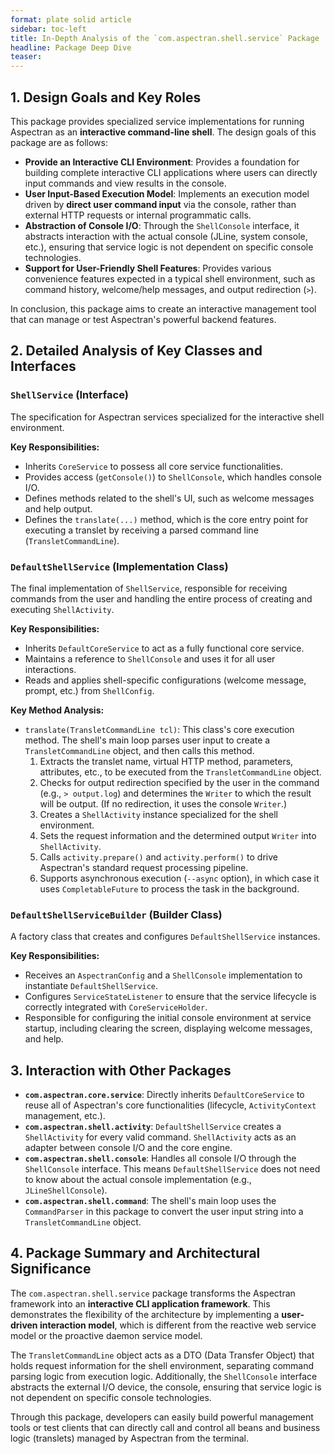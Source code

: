 ```yaml
---
format: plate solid article
sidebar: toc-left
title: In-Depth Analysis of the `com.aspectran.shell.service` Package
headline: Package Deep Dive
teaser:
---
```


## 1. Design Goals and Key Roles

This package provides specialized service implementations for running Aspectran as an **interactive command-line shell**. The design goals of this package are as follows:

-   **Provide an Interactive CLI Environment**: Provides a foundation for building complete interactive CLI applications where users can directly input commands and view results in the console.
-   **User Input-Based Execution Model**: Implements an execution model driven by **direct user command input** via the console, rather than external HTTP requests or internal programmatic calls.
-   **Abstraction of Console I/O**: Through the `ShellConsole` interface, it abstracts interaction with the actual console (JLine, system console, etc.), ensuring that service logic is not dependent on specific console technologies.
-   **Support for User-Friendly Shell Features**: Provides various convenience features expected in a typical shell environment, such as command history, welcome/help messages, and output redirection (`>`).

In conclusion, this package aims to create an interactive management tool that can manage or test Aspectran's powerful backend features.

## 2. Detailed Analysis of Key Classes and Interfaces

### `ShellService` (Interface)

The specification for Aspectran services specialized for the interactive shell environment.

**Key Responsibilities:**
-   Inherits `CoreService` to possess all core service functionalities.
-   Provides access (`getConsole()`) to `ShellConsole`, which handles console I/O.
-   Defines methods related to the shell's UI, such as welcome messages and help output.
-   Defines the `translate(...)` method, which is the core entry point for executing a translet by receiving a parsed command line (`TransletCommandLine`).

### `DefaultShellService` (Implementation Class)

The final implementation of `ShellService`, responsible for receiving commands from the user and handling the entire process of creating and executing `ShellActivity`.

**Key Responsibilities:**
-   Inherits `DefaultCoreService` to act as a fully functional core service.
-   Maintains a reference to `ShellConsole` and uses it for all user interactions.
-   Reads and applies shell-specific configurations (welcome message, prompt, etc.) from `ShellConfig`.

**Key Method Analysis:**
-   `translate(TransletCommandLine tcl)`: This class's core execution method. The shell's main loop parses user input to create a `TransletCommandLine` object, and then calls this method.
    1.  Extracts the translet name, virtual HTTP method, parameters, attributes, etc., to be executed from the `TransletCommandLine` object.
    2.  Checks for output redirection specified by the user in the command (e.g., `> output.log`) and determines the `Writer` to which the result will be output. (If no redirection, it uses the console `Writer`.)
    3.  Creates a `ShellActivity` instance specialized for the shell environment.
    4.  Sets the request information and the determined output `Writer` into `ShellActivity`.
    5.  Calls `activity.prepare()` and `activity.perform()` to drive Aspectran's standard request processing pipeline.
    6.  Supports asynchronous execution (`--async` option), in which case it uses `CompletableFuture` to process the task in the background.

### `DefaultShellServiceBuilder` (Builder Class)

A factory class that creates and configures `DefaultShellService` instances.

**Key Responsibilities:**
-   Receives an `AspectranConfig` and a `ShellConsole` implementation to instantiate `DefaultShellService`.
-   Configures `ServiceStateListener` to ensure that the service lifecycle is correctly integrated with `CoreServiceHolder`.
-   Responsible for configuring the initial console environment at service startup, including clearing the screen, displaying welcome messages, and help.

## 3. Interaction with Other Packages

-   **`com.aspectran.core.service`**: Directly inherits `DefaultCoreService` to reuse all of Aspectran's core functionalities (lifecycle, `ActivityContext` management, etc.).
-   **`com.aspectran.shell.activity`**: `DefaultShellService` creates a `ShellActivity` for every valid command. `ShellActivity` acts as an adapter between console I/O and the core engine.
-   **`com.aspectran.shell.console`**: Handles all console I/O through the `ShellConsole` interface. This means `DefaultShellService` does not need to know about the actual console implementation (e.g., `JLineShellConsole`).
-   **`com.aspectran.shell.command`**: The shell's main loop uses the `CommandParser` in this package to convert the user input string into a `TransletCommandLine` object.

## 4. Package Summary and Architectural Significance

The `com.aspectran.shell.service` package transforms the Aspectran framework into an **interactive CLI application framework**. This demonstrates the flexibility of the architecture by implementing a **user-driven interaction model**, which is different from the reactive web service model or the proactive daemon service model.

The `TransletCommandLine` object acts as a DTO (Data Transfer Object) that holds request information for the shell environment, separating command parsing logic from execution logic. Additionally, the `ShellConsole` interface abstracts the external I/O device, the console, ensuring that service logic is not dependent on specific console technologies.

Through this package, developers can easily build powerful management tools or test clients that can directly call and control all beans and business logic (translets) managed by Aspectran from the terminal.
